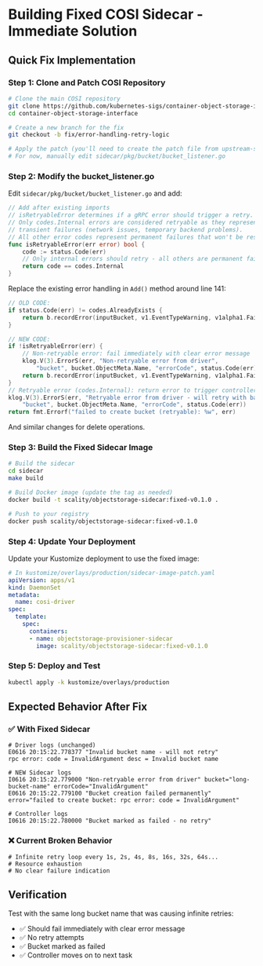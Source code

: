 # Building Fixed COSI Sidecar - Immediate Solution

## Quick Fix Implementation

### Step 1: Clone and Patch COSI Repository

```bash
# Clone the main COSI repository
git clone https://github.com/kubernetes-sigs/container-object-storage-interface.git
cd container-object-storage-interface

# Create a new branch for the fix
git checkout -b fix/error-handling-retry-logic

# Apply the patch (you'll need to create the patch file from upstream-sidecar-patch.patch)
# For now, manually edit sidecar/pkg/bucket/bucket_listener.go
```

### Step 2: Modify the bucket_listener.go

Edit `sidecar/pkg/bucket/bucket_listener.go` and add:

```go
// Add after existing imports
// isRetryableError determines if a gRPC error should trigger a retry.
// Only codes.Internal errors are considered retryable as they represent
// transient failures (network issues, temporary backend problems).
// All other error codes represent permanent failures that won't be resolved by retrying.
func isRetryableError(err error) bool {
    code := status.Code(err)
    // Only internal errors should retry - all others are permanent failures
    return code == codes.Internal
}
```

Replace the existing error handling in `Add()` method around line 141:

```go
// OLD CODE:
if status.Code(err) != codes.AlreadyExists {
    return b.recordError(inputBucket, v1.EventTypeWarning, v1alpha1.FailedCreateBucket, fmt.Errorf("failed to create bucket: %w", err))
}

// NEW CODE:
if !isRetryableError(err) {
    // Non-retryable error: fail immediately with clear error message
    klog.V(3).ErrorS(err, "Non-retryable error from driver", 
        "bucket", bucket.ObjectMeta.Name, "errorCode", status.Code(err))
    return b.recordError(inputBucket, v1.EventTypeWarning, v1alpha1.FailedCreateBucket, fmt.Errorf("failed to create bucket: %w", err))
}
// Retryable error (codes.Internal): return error to trigger controller retry
klog.V(3).ErrorS(err, "Retryable error from driver - will retry with backoff",
    "bucket", bucket.ObjectMeta.Name, "errorCode", status.Code(err))
return fmt.Errorf("failed to create bucket (retryable): %w", err)
```

And similar changes for delete operations.

### Step 3: Build the Fixed Sidecar Image

```bash
# Build the sidecar
cd sidecar
make build

# Build Docker image (update the tag as needed)
docker build -t scality/objectstorage-sidecar:fixed-v0.1.0 .

# Push to your registry
docker push scality/objectstorage-sidecar:fixed-v0.1.0
```

### Step 4: Update Your Deployment

Update your Kustomize deployment to use the fixed image:

```yaml
# In kustomize/overlays/production/sidecar-image-patch.yaml
apiVersion: apps/v1
kind: DaemonSet
metadata:
  name: cosi-driver
spec:
  template:
    spec:
      containers:
      - name: objectstorage-provisioner-sidecar
        image: scality/objectstorage-sidecar:fixed-v0.1.0
```

### Step 5: Deploy and Test

```bash
kubectl apply -k kustomize/overlays/production
```

## Expected Behavior After Fix

### ✅ With Fixed Sidecar
```
# Driver logs (unchanged)
E0616 20:15:22.778377 "Invalid bucket name - will not retry" 
rpc error: code = InvalidArgument desc = Invalid bucket name

# NEW Sidecar logs  
I0616 20:15:22.779000 "Non-retryable error from driver" bucket="long-bucket-name" errorCode="InvalidArgument"
E0616 20:15:22.779100 "Bucket creation failed permanently" error="failed to create bucket: rpc error: code = InvalidArgument"

# Controller logs
I0616 20:15:22.780000 "Bucket marked as failed - no retry"
```

### ❌ Current Broken Behavior
```
# Infinite retry loop every 1s, 2s, 4s, 8s, 16s, 32s, 64s...
# Resource exhaustion
# No clear failure indication
```

## Verification

Test with the same long bucket name that was causing infinite retries:
- ✅ Should fail immediately with clear error message
- ✅ No retry attempts
- ✅ Bucket marked as failed
- ✅ Controller moves on to next task 